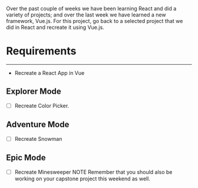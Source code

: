 Over the past couple of weeks we have been learning React and did a variety of projects; and over the last week we have learned a new framework, Vue.js. For this project, go back to a selected project that we did in React and recreate it using Vue.js.

# Requirements #
- - - - - - - - - -
* Recreate a React App in Vue
## Explorer Mode ##
- [ ] Recreate Color Picker.
## Adventure Mode ##
- [ ] Recreate Snowman
## Epic Mode ##
- [ ] Recreate Minesweeper
NOTE Remember that you should also be working on your capstone project this weekend as well.